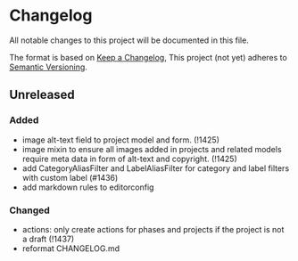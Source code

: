 # Changelog

All notable changes to this project will be documented in this file.

The format is based on [Keep a Changelog](https://keepachangelog.com/en/1.0.0/),
This project (not yet) adheres to [Semantic Versioning](https://semver.org/spec/v2.0.0.html).

## Unreleased

### Added

- image alt-text field to project model and form. (!1425)
- image mixin to ensure all images added in projects and related models require meta data in form of alt-text and copyright. (!1425)
- add CategoryAliasFilter and LabelAliasFilter for category and label filters with custom label (#1436)
- add markdown rules to editorconfig

### Changed

- actions: only create actions for phases and projects if the project is not
  a draft (!1437)
- reformat CHANGELOG.md
